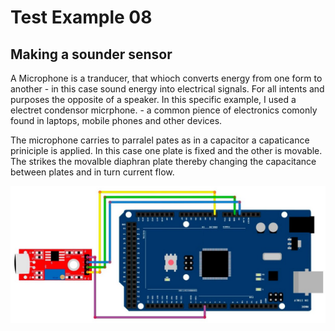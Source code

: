 # Test Example 08
## Making a sounder sensor

A Microphone is a tranducer, that whioch converts energy from one form to another - in this case sound energy into electrical signals.  For all intents and purposes the opposite of a speaker.  In this specific example,  I used a electret condensor micrphone.  - a common pience of electronics comonly found in laptops, mobile phones and other devices.  

The microphone carries to parralel pates as in a capacitor a capaticance priniciple is applied.  In this case one plate is fixed and the other is movable.  The strikes the movalble diaphran plate thereby changing the capacitance between plates and in turn current flow.

![Wiring Diagram](https://github.com/AGHG46087/ardex/blob/master/T08_SoundSensor/T08_Wiring.jpg "Wiring Diagram")